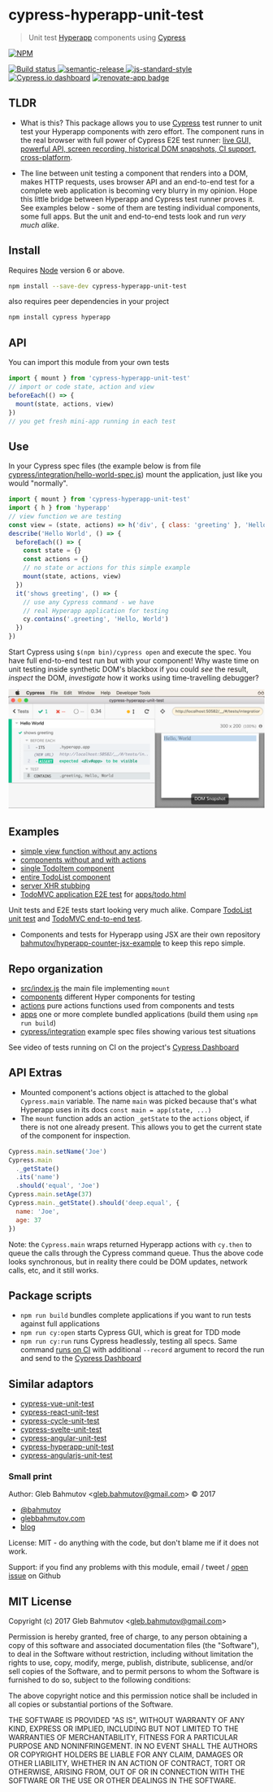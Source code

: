 # cypress-hyperapp-unit-test

> Unit test [Hyperapp](https://hyperapp.js.org/) components using [Cypress](https://www.cypress.io/)

[![NPM][npm-icon] ][npm-url]

[![Build status][ci-image] ][ci-url]
[![semantic-release][semantic-image] ][semantic-url]
[![js-standard-style][standard-image]][standard-url]
[![Cypress.io dashboard](https://img.shields.io/badge/cypress.io-tests-green.svg?style=flat-square)][cypress dashboard url]
[![renovate-app badge][renovate-badge]][renovate-app]

[renovate-badge]: https://img.shields.io/badge/renovate-app-blue.svg
[renovate-app]: https://renovateapp.com/

## TLDR

* What is this? This package allows you to use [Cypress](https://www.cypress.io/) test runner to unit test your Hyperapp components with zero effort. The component runs in the real browser with full power of Cypress E2E test runner: [live GUI, powerful API, screen recording, historical DOM snapshots, CI support, cross-platform](https://www.cypress.io/features/).

* The line between unit testing a component that renders into a DOM, makes HTTP requests, uses browser API and an end-to-end test for a complete web application is becoming very blurry in my opinion. Hope this little bridge between Hyperapp and Cypress test runner proves it. See examples below - some of them are testing individual components, some full apps. But the unit and end-to-end tests look and run _very much alike_.

## Install

Requires [Node](https://nodejs.org/en/) version 6 or above.

```sh
npm install --save-dev cypress-hyperapp-unit-test
```

also requires peer dependencies in your project

```sh
npm install cypress hyperapp
```

## API

You can import this module from your own tests

```js
import { mount } from 'cypress-hyperapp-unit-test'
// import or code state, action and view
beforeEach(() => {
  mount(state, actions, view)
})
// you get fresh mini-app running in each test
```

## Use

In your Cypress spec files (the example below is from file [cypress/integration/hello-world-spec.js](cypress/integration/hello-world-spec.js)) mount the application, just like you would "normally".

```js
import { mount } from 'cypress-hyperapp-unit-test'
import { h } from 'hyperapp'
// view function we are testing
const view = (state, actions) => h('div', { class: 'greeting' }, 'Hello, World')
describe('Hello World', () => {
  beforeEach(() => {
    const state = {}
    const actions = {}
    // no state or actions for this simple example
    mount(state, actions, view)
  })
  it('shows greeting', () => {
    // use any Cypress command - we have
    // real Hyperapp application for testing
    cy.contains('.greeting', 'Hello, World')
  })
})
```

Start Cypress using `$(npm bin)/cypress open` and execute the spec. You have full end-to-end test run but with your component! Why waste time on unit testing inside synthetic DOM's blackbox if you could _see_ the result, _inspect_ the DOM, _investigate_ how it works using time-travelling debugger?

![Hello World shows greeting](images/hello-world.png)

## Examples

* [simple view function without any actions](cypress/integration/hello-world-spec.js)
* [components without and with actions](cypress/integration/hello-world-component-spec.js)
* [single TodoItem component](cypress/integration/todo-item-spec.js)
* [entire TodoList component](cypress/integration/todo-list-spec.js)
* [server XHR stubbing](cypress/integration/server-todos-spec.js)
* [TodoMVC application E2E test](cypress/integration/todo-app-e2e.js) for [apps/todo.html](apps/todo.html)

Unit tests and E2E tests start looking very much alike. Compare [TodoList unit test](cypress/integration/todo-list-spec.js) and [TodoMVC end-to-end test](cypress/integration/todo-app-e2e.js).

* Components and tests for Hyperapp using JSX are their own repository [bahmutov/hyperapp-counter-jsx-example](https://github.com/bahmutov/hyperapp-counter-jsx-example) to keep this repo simple.

## Repo organization

* [src/index.js](src/index.js) the main file implementing `mount`
* [components](components) different Hyper components for testing
* [actions](actions) pure actions functions used from components and tests
* [apps](apps) one or more complete bundled applications (build them using `npm run build`)
* [cypress/integration](cypress/integration) example spec files showing various test situations

See video of tests running on CI on the project's [Cypress Dashboard][cypress dashboard url]

## API Extras

* Mounted component's actions object is attached to the global `Cypress.main` variable. The name `main` was picked because that's what Hyperapp uses in its docs `const main = app(state, ...)`
* The `mount` function adds an action `_getState` to the `actions` object, if there is not one already present. This allows you to get the current state of the component for inspection.

```js
Cypress.main.setName('Joe')
Cypress.main
  ._getState()
  .its('name')
  .should('equal', 'Joe')
Cypress.main.setAge(37)
Cypress.main._getState().should('deep.equal', {
  name: 'Joe',
  age: 37
})
```

Note: the `Cypress.main` wraps returned Hyperapp actions with `cy.then` to queue the calls through the Cypress command queue. Thus the above code looks synchronous, but in reality there could be DOM updates, network calls, etc, and it still works.

## Package scripts

* `npm run build` bundles complete applications if you want to run tests against full applications
* `npm run cy:open` starts Cypress GUI, which is great for TDD mode
* `npm run cy:run` runs Cypress headlessly, testing all specs. Same command [runs on CI](.travis.yml) with additional `--record` argument to record the run and send to the [Cypress Dashboard][cypress dashboard url]

## Similar adaptors

* [cypress-vue-unit-test](https://github.com/bahmutov/cypress-vue-unit-test)
* [cypress-react-unit-test](https://github.com/bahmutov/cypress-react-unit-test)
* [cypress-cycle-unit-test](https://github.com/bahmutov/cypress-cycle-unit-test)
* [cypress-svelte-unit-test](https://github.com/bahmutov/cypress-svelte-unit-test)
* [cypress-angular-unit-test](https://github.com/bahmutov/cypress-angular-unit-test)
* [cypress-hyperapp-unit-test](https://github.com/bahmutov/cypress-hyperapp-unit-test)
* [cypress-angularjs-unit-test](https://github.com/bahmutov/cypress-angularjs-unit-test)

### Small print

Author: Gleb Bahmutov &lt;gleb.bahmutov@gmail.com&gt; &copy; 2017

* [@bahmutov](https://twitter.com/bahmutov)
* [glebbahmutov.com](https://glebbahmutov.com)
* [blog](https://glebbahmutov.com/blog)

License: MIT - do anything with the code, but don't blame me if it does not work.

Support: if you find any problems with this module, email / tweet /
[open issue](https://github.com/bahmutov/cypress-hyperapp-unit-test/issues) on Github

## MIT License

Copyright (c) 2017 Gleb Bahmutov &lt;gleb.bahmutov@gmail.com&gt;

Permission is hereby granted, free of charge, to any person
obtaining a copy of this software and associated documentation
files (the "Software"), to deal in the Software without
restriction, including without limitation the rights to use,
copy, modify, merge, publish, distribute, sublicense, and/or sell
copies of the Software, and to permit persons to whom the
Software is furnished to do so, subject to the following
conditions:

The above copyright notice and this permission notice shall be
included in all copies or substantial portions of the Software.

THE SOFTWARE IS PROVIDED "AS IS", WITHOUT WARRANTY OF ANY KIND,
EXPRESS OR IMPLIED, INCLUDING BUT NOT LIMITED TO THE WARRANTIES
OF MERCHANTABILITY, FITNESS FOR A PARTICULAR PURPOSE AND
NONINFRINGEMENT. IN NO EVENT SHALL THE AUTHORS OR COPYRIGHT
HOLDERS BE LIABLE FOR ANY CLAIM, DAMAGES OR OTHER LIABILITY,
WHETHER IN AN ACTION OF CONTRACT, TORT OR OTHERWISE, ARISING
FROM, OUT OF OR IN CONNECTION WITH THE SOFTWARE OR THE USE OR
OTHER DEALINGS IN THE SOFTWARE.

[npm-icon]: https://nodei.co/npm/cypress-hyperapp-unit-test.svg?downloads=true
[npm-url]: https://npmjs.org/package/cypress-hyperapp-unit-test
[ci-image]: https://travis-ci.org/bahmutov/cypress-hyperapp-unit-test.svg?branch=master
[ci-url]: https://travis-ci.org/bahmutov/cypress-hyperapp-unit-test
[semantic-image]: https://img.shields.io/badge/%20%20%F0%9F%93%A6%F0%9F%9A%80-semantic--release-e10079.svg
[semantic-url]: https://github.com/semantic-release/semantic-release
[standard-image]: https://img.shields.io/badge/code%20style-standard-brightgreen.svg
[standard-url]: http://standardjs.com/
[cypress dashboard url]: https://dashboard.cypress.io/#/projects/zsoa27
